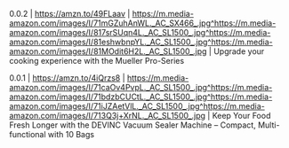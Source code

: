 0.0.2 | https://amzn.to/49FLaav | https://m.media-amazon.com/images/I/71mGZuhAnWL._AC_SX466_.jpg^https://m.media-amazon.com/images/I/817srSUqn4L._AC_SL1500_.jpg^https://m.media-amazon.com/images/I/81eshwbnpYL._AC_SL1500_.jpg^https://m.media-amazon.com/images/I/81MOdit6H2L._AC_SL1500_.jpg | Upgrade your cooking experience with the Mueller Pro-Series

0.0.1 | https://amzn.to/4iQrzs8 | https://m.media-amazon.com/images/I/71caOv4PvpL._AC_SL1500_.jpg^https://m.media-amazon.com/images/I/71bdzbCUCtL._AC_SL1500_.jpg^https://m.media-amazon.com/images/I/71iJZAetVlL._AC_SL1500_.jpg^https://m.media-amazon.com/images/I/713Q3j+XrNL._AC_SL1500_.jpg | Keep Your Food Fresh Longer with the DEVINC Vacuum Sealer Machine – Compact, Multi-functional with 10 Bags

